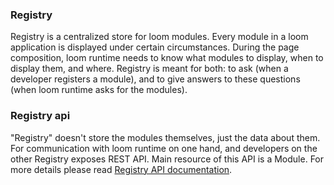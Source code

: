 ### Registry

Registry is a centralized store for loom modules. Every module in a loom application is displayed under certain circumstances. During the page composition, loom runtime needs to know what modules to display, when to display them, and where. Registry is meant for both: to ask (when a developer registers a module), and to give answers to these questions (when loom runtime asks for the modules).

### Registry api

"Registry" doesn't store the modules themselves, just the data about them. For communication with loom runtime on one hand, and developers on the other Registry exposes REST API. Main resource of this API is a Module. For more details please read [Registry API documentation](./docs/API.md).  
